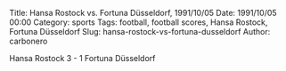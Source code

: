 Title: Hansa Rostock vs. Fortuna Düsseldorf, 1991/10/05
Date: 1991/10/05 00:00
Category: sports
Tags: football, football scores, Hansa Rostock, Fortuna Düsseldorf
Slug: hansa-rostock-vs-fortuna-dusseldorf
Author: carbonero


Hansa Rostock 3 - 1 Fortuna Düsseldorf

